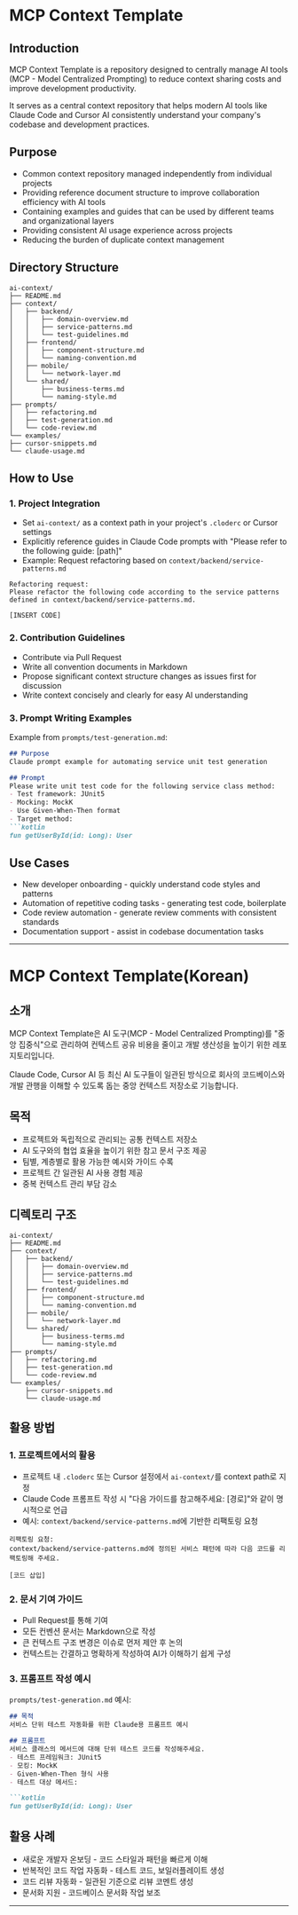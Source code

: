 # MCP Context Template

## Introduction
MCP Context Template is a repository designed to centrally manage AI tools (MCP - Model Centralized Prompting) to reduce context sharing costs and improve development productivity.

It serves as a central context repository that helps modern AI tools like Claude Code and Cursor AI consistently understand your company's codebase and development practices.

## Purpose
* Common context repository managed independently from individual projects
* Providing reference document structure to improve collaboration efficiency with AI tools
* Containing examples and guides that can be used by different teams and organizational layers
* Providing consistent AI usage experience across projects
* Reducing the burden of duplicate context management

## Directory Structure

```
ai-context/
├── README.md
├── context/
│   ├── backend/
│   │   ├── domain-overview.md
│   │   ├── service-patterns.md
│   │   └── test-guidelines.md
│   ├── frontend/
│   │   ├── component-structure.md
│   │   └── naming-convention.md
│   ├── mobile/
│   │   └── network-layer.md
│   └── shared/
│       ├── business-terms.md
│       └── naming-style.md
├── prompts/
│   ├── refactoring.md
│   ├── test-generation.md
│   └── code-review.md
└── examples/
├── cursor-snippets.md
└── claude-usage.md
```

## How to Use

### 1. Project Integration
* Set `ai-context/` as a context path in your project's `.cloderc` or Cursor settings
* Explicitly reference guides in Claude Code prompts with "Please refer to the following guide: [path]"
* Example: Request refactoring based on `context/backend/service-patterns.md`

```
Refactoring request:
Please refactor the following code according to the service patterns defined in context/backend/service-patterns.md.

[INSERT CODE]
```

### 2. Contribution Guidelines
* Contribute via Pull Request
* Write all convention documents in Markdown
* Propose significant context structure changes as issues first for discussion
* Write context concisely and clearly for easy AI understanding

### 3. Prompt Writing Examples

Example from `prompts/test-generation.md`:
```markdown
## Purpose
Claude prompt example for automating service unit test generation

## Prompt
Please write unit test code for the following service class method:
- Test framework: JUnit5
- Mocking: MockK
- Use Given-When-Then format
- Target method:
```kotlin
fun getUserById(id: Long): User
```

## Use Cases
* New developer onboarding - quickly understand code styles and patterns
* Automation of repetitive coding tasks - generating test code, boilerplate
* Code review automation - generate review comments with consistent standards
* Documentation support - assist in codebase documentation tasks

---

# MCP Context Template(Korean)

## 소개
MCP Context Template은 AI 도구(MCP - Model Centralized Prompting)를 "중앙 집중식"으로 관리하여 컨텍스트 공유 비용을 줄이고 개발 생산성을 높이기 위한 레포지토리입니다.

Claude Code, Cursor AI 등 최신 AI 도구들이 일관된 방식으로 회사의 코드베이스와 개발 관행을 이해할 수 있도록 돕는 중앙 컨텍스트 저장소로 기능합니다.

## 목적
* 프로젝트와 독립적으로 관리되는 공통 컨텍스트 저장소
* AI 도구와의 협업 효율을 높이기 위한 참고 문서 구조 제공
* 팀별, 계층별로 활용 가능한 예시와 가이드 수록
* 프로젝트 간 일관된 AI 사용 경험 제공
* 중복 컨텍스트 관리 부담 감소

## 디렉토리 구조

```
ai-context/
├── README.md
├── context/
│   ├── backend/
│   │   ├── domain-overview.md
│   │   ├── service-patterns.md
│   │   └── test-guidelines.md
│   ├── frontend/
│   │   ├── component-structure.md
│   │   └── naming-convention.md
│   ├── mobile/
│   │   └── network-layer.md
│   └── shared/
│       ├── business-terms.md
│       └── naming-style.md
├── prompts/
│   ├── refactoring.md
│   ├── test-generation.md
│   └── code-review.md
└── examples/
    ├── cursor-snippets.md
    └── claude-usage.md
```

## 활용 방법

### 1. 프로젝트에서의 활용
* 프로젝트 내 `.cloderc` 또는 Cursor 설정에서 `ai-context/`를 context path로 지정
* Claude Code 프롬프트 작성 시 "다음 가이드를 참고해주세요: [경로]"와 같이 명시적으로 언급
* 예시: `context/backend/service-patterns.md`에 기반한 리팩토링 요청

```
리팩토링 요청:
context/backend/service-patterns.md에 정의된 서비스 패턴에 따라 다음 코드를 리팩토링해 주세요.

[코드 삽입]
```

### 2. 문서 기여 가이드
* Pull Request를 통해 기여
* 모든 컨벤션 문서는 Markdown으로 작성
* 큰 컨텍스트 구조 변경은 이슈로 먼저 제안 후 논의
* 컨텍스트는 간결하고 명확하게 작성하여 AI가 이해하기 쉽게 구성

### 3. 프롬프트 작성 예시

`prompts/test-generation.md` 예시:

```markdown
## 목적
서비스 단위 테스트 자동화를 위한 Claude용 프롬프트 예시

## 프롬프트
서비스 클래스의 메서드에 대해 단위 테스트 코드를 작성해주세요.
- 테스트 프레임워크: JUnit5
- 모킹: MockK
- Given-When-Then 형식 사용
- 테스트 대상 메서드:

```kotlin
fun getUserById(id: Long): User
```

## 활용 사례
* 새로운 개발자 온보딩 - 코드 스타일과 패턴을 빠르게 이해
* 반복적인 코드 작업 자동화 - 테스트 코드, 보일러플레이트 생성
* 코드 리뷰 자동화 - 일관된 기준으로 리뷰 코멘트 생성
* 문서화 지원 - 코드베이스 문서화 작업 보조

---
